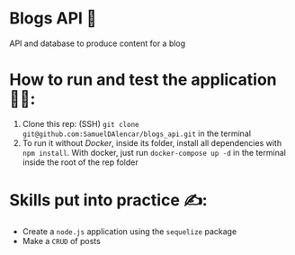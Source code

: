 # Blogs API 📰

 API and database to produce content for a blog
 
# How to run and test the application 👨‍💻:

 1. Clone this rep: (SSH) `git clone git@github.com:SamuelDAlencar/blogs_api.git` in the terminal
 2. To run it without *Docker*, inside its folder, install all dependencies with `npm install`. With docker, just run `docker-compose up -d` in the terminal inside the root of the rep folder

# Skills put into practice ✍:

  * Create a `node.js` application using the `sequelize` package
  * Make a `CRUD` of posts
